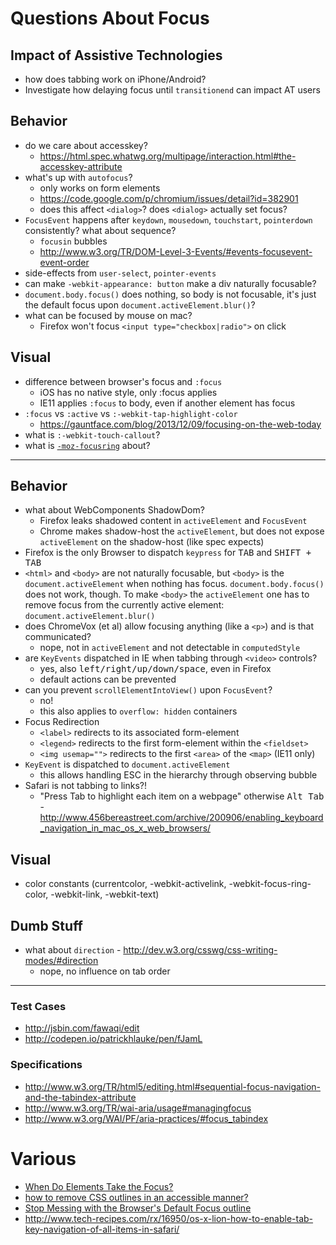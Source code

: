 # Questions About Focus

## Impact of Assistive Technologies


* how does tabbing work on iPhone/Android?
* Investigate how delaying focus until `transitionend` can impact AT users

## Behavior


* do we care about accesskey?
  * https://html.spec.whatwg.org/multipage/interaction.html#the-accesskey-attribute
* what's up with `autofocus`?
  * only works on form elements
  * https://code.google.com/p/chromium/issues/detail?id=382901
  * does this affect `<dialog>`? does `<dialog>` actually set focus?
* `FocusEvent` happens after `keydown`, `mousedown`, `touchstart`, `pointerdown` consistently? what about sequence?
  * `focusin` bubbles
  * http://www.w3.org/TR/DOM-Level-3-Events/#events-focusevent-event-order
* side-effects from `user-select`, `pointer-events`
* can make `-webkit-appearance: button` make a div naturally focusable?
* `document.body.focus()` does nothing, so body is not focusable, it's just the default focus upon `document.activeElement.blur()`?
* what can be focused by mouse on mac?
  * Firefox won't focus `<input type="checkbox|radio">` on click

## Visual

* difference between browser's focus and `:focus`
  * iOS has no native style, only :focus applies
  * IE11 applies `:focus` to body, even if another element has focus
* `:focus` vs `:active` vs `:-webkit-tap-highlight-color`
  * https://gauntface.com/blog/2013/12/09/focusing-on-the-web-today
* what is `:-webkit-touch-callout`?
* what is [`-moz-focusring`](https://developer.mozilla.org/en-US/docs/Web/CSS/:-moz-focusring) about?


---

## Behavior

* what about WebComponents ShadowDom?
  * Firefox leaks shadowed content in `activeElement` and `FocusEvent`
  * Chrome makes shadow-host the `activeElement`, but does not expose `activeElement` on the shadow-host (like spec expects)
* Firefox is the only Browser to dispatch `keypress` for <kbd>TAB</kbd> and <kbd>SHIFT + TAB</kbd>
* `<html>` and `<body>` are not naturally focusable, but `<body>` is the `document.activeElement` when nothing has focus. `document.body.focus()` does not work, though. To make `<body>` the `activeElement` one has to remove focus from the currently active element: `document.activeElement.blur()`
* does ChromeVox (et al) allow focusing anything (like a `<p>`) and is that communicated?
  * nope, not in `activeElement` and not detectable in `computedStyle`
* are `KeyEvents` dispatched in IE when tabbing through `<video>` controls?
  * yes, also <kbd>left/right/up/down/space</kbd>, even in Firefox
  * default actions can be prevented
* can you prevent `scrollElementIntoView()` upon `FocusEvent`?
  * no!
  * this also applies to `overflow: hidden` containers
* Focus Redirection
  * `<label>` redirects to its associated form-element
  * `<legend>` redirects to the first form-element within the `<fieldset>`
  * `<img usemap="">` redirects to the first `<area>` of the `<map>` (IE11 only)
* `KeyEvent` is dispatched to `document.activeElement`
  * this allows handling ESC in the hierarchy through observing bubble
* Safari is not tabbing to links?!
  * "Press Tab to highlight each item on a webpage" otherwise <kbd>Alt Tab</kbd> - http://www.456bereastreet.com/archive/200906/enabling_keyboard_navigation_in_mac_os_x_web_browsers/

## Visual

* color constants (currentcolor, -webkit-activelink, -webkit-focus-ring-color, -webkit-link, -webkit-text)

## Dumb Stuff

* what about `direction` - http://dev.w3.org/csswg/css-writing-modes/#direction
  * nope, no influence on tab order

---

### Test Cases

* http://jsbin.com/fawaqi/edit
* http://codepen.io/patrickhlauke/pen/fJamL

### Specifications

* http://www.w3.org/TR/html5/editing.html#sequential-focus-navigation-and-the-tabindex-attribute
* http://www.w3.org/TR/wai-aria/usage#managingfocus
* http://www.w3.org/WAI/PF/aria-practices/#focus_tabindex

# Various

* [When Do Elements Take the Focus?](http://www.sitepoint.com/when-do-elements-take-the-focus/)
* [how to remove CSS outlines in an accessible manner?](http://www.paciellogroup.com/blog/2012/04/how-to-remove-css-outlines-in-an-accessible-manner/)
* [Stop Messing with the Browser's Default Focus outline](http://tjvantoll.com/2013/01/28/stop-messing-with-the-browsers-default-focus-outline/)
* http://www.tech-recipes.com/rx/16950/os-x-lion-how-to-enable-tab-key-navigation-of-all-items-in-safari/

